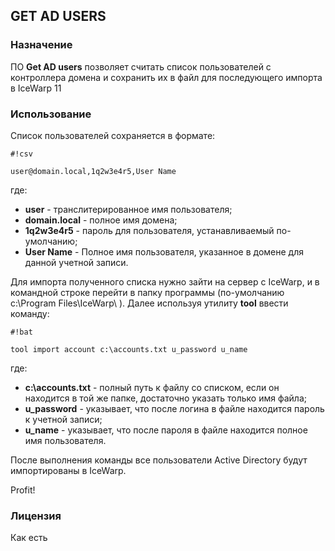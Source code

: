 ## GET AD USERS

### Назначение
ПО **Get AD users** позволяет считать список пользователей с контроллера домена и сохранить их в файл для последующего импорта в IceWarp 11

### Использование

Список пользователей сохраняется в формате:

```
#!csv

user@domain.local,1q2w3e4r5,User Name
```
где:

* **user** - транслитерированное имя пользователя;
* **domain.local** - полное имя домена;
* **1q2w3e4r5** - пароль для пользователя, устанавливаемый по-умолчанию;
* **User Name** - Полное имя пользователя, указанное в домене для данной учетной записи.

Для импорта полученного списка нужно зайти на сервер с IceWarp, и в командной строке перейти в папку программы (по-умолчанию c:\Program Files\IceWarp\ ).
Далее используя утилиту **tool** ввести команду:

```
#!bat

tool import account c:\accounts.txt u_password u_name
```
где:

* **c:\accounts.txt** - полный путь к файлу со списком, если он находится в той же папке, достаточно указать только имя файла;
* **u_password** - указывает, что после логина в файле находится пароль к учетной записи;
* **u_name** - указывает, что после пароля в файле находится полное имя пользователя.

После выполнения команды все пользователи Active Directory будут импортированы в IceWarp.

Profit!

### Лицензия

Как есть